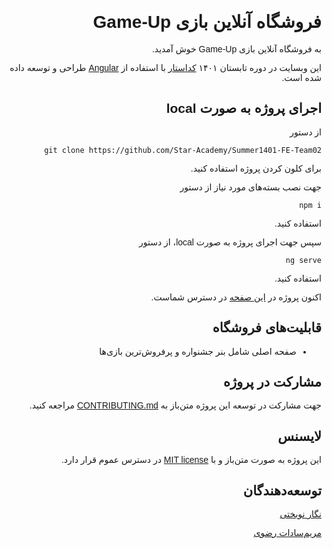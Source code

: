 <style>
@import url('https://fonts.googleapis.com/css2?family=Vazirmatn&display=swap');
</style> 
 
<div dir="rtl" style="font-family: 'Vazirmatn', sans-serif;">

# فروشگاه آنلاین بازی Game-Up
به فروشگاه آنلاین بازی Game-Up خوش آمدید.

این وبسایت در دوره تابستان ۱۴۰۱ 
[کداستار](https://github.com/Star-Academy/) 
با استفاده از 
[Angular](https://angular.io/)
طراحی و توسعه داده شده است.

## اجرای پروژه به صورت local
از دستور 

``git clone https://github.com/Star-Academy/Summer1401-FE-Team02``

برای کلون کردن پروژه استفاده کنید.

جهت نصب بسته‌های مورد نیاز از دستور

``npm i``

استفاده کنید.

سپس جهت اجرای پروژه به صورت local، از دستور

``ng serve``

استفاده کنید.

اکنون پروژه در 
[این صفحه](http://localhost:4200/)
در دسترس شماست.

## قابلیت‌های فروشگاه
- صفحه اصلی شامل بنر جشنواره و پرفروش‌ترین بازی‌ها


## مشارکت در پروژه
جهت مشارکت در توسعه این پروژه متن‌باز به
[CONTRIBUTING.md](CONTRIBUTING.md)
مراجعه کنید.
## لایسنس
این پروژه به صورت متن‌باز و با 
 [MIT license](https://opensource.org/licenses/MIT)
  در دسترس عموم قرار دارد.

## توسعه‌دهندگان
[نگار نوبختی](https://github.com/Negarnbkhti42)

[مریم‌سادات رضوی](https://github.com/msrazavi)

</div>